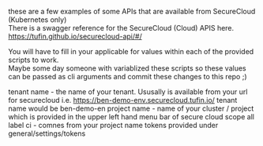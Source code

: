these are a few examples of some APIs that are available from SecureCloud (Kubernetes only)   
There is a swagger reference for the SecureCloud (Cloud) APIS here.  https://tufin.github.io/securecloud-api/#/

You will have to fill in your applicable for values within each of the provided scripts to work.  
Maybe some day someone with variablized these scripts so these values can be passed as cli arguments and commit these changes to this repo ;) 

tenant name - the name of your tenant.  Ususally is available from your url for securecloud i.e. https://ben-demo-env.securecloud.tufin.io/ tenant name would be ben-demo-en
project name - name of your cluster / project which is provided in the upper left hand menu bar of secure cloud
scope all label ci   -  comnes from your project name tokens provided under general/settings/tokens
